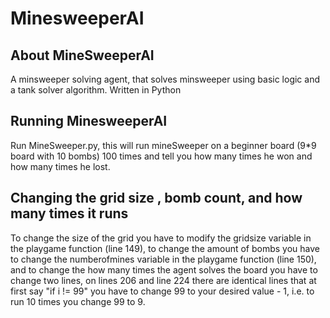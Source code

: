# MinesweeperAI

## About MineSweeperAI
A minsweeper solving agent, that solves minsweeper using basic logic and a tank solver algorithm. Written in Python

## Running MinesweeperAI
Run MineSweeper.py, this will run mineSweeper on a beginner board (9\*9 board with 10 bombs) 100 times and tell you how many times he won and how many times he lost.

## Changing the grid size , bomb count, and how many times it runs
To change the size of the grid you have to modify the gridsize variable in the playgame function (line 149), to change the amount of bombs you have to change the numberofmines variable in the playgame function (line 150), and to change the how many times the agent solves the board you have to change two lines, on lines 206 and line 224 there are identical lines that at first say "if i != 99" you have to change 99 to your desired value - 1, i.e. to run 10 times you change 99 to 9.
